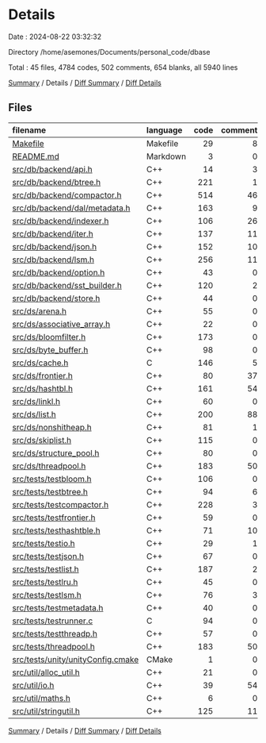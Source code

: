 # Details

Date : 2024-08-22 03:32:32

Directory /home/asemones/Documents/personal_code/dbase

Total : 45 files,  4784 codes, 502 comments, 654 blanks, all 5940 lines

[Summary](results.md) / Details / [Diff Summary](diff.md) / [Diff Details](diff-details.md)

## Files
| filename | language | code | comment | blank | total |
| :--- | :--- | ---: | ---: | ---: | ---: |
| [Makefile](/Makefile) | Makefile | 29 | 8 | 10 | 47 |
| [README.md](/README.md) | Markdown | 3 | 0 | 1 | 4 |
| [src/db/backend/api.h](/src/db/backend/api.h) | C++ | 14 | 3 | 4 | 21 |
| [src/db/backend/btree.h](/src/db/backend/btree.h) | C++ | 221 | 1 | 34 | 256 |
| [src/db/backend/compactor.h](/src/db/backend/compactor.h) | C++ | 514 | 46 | 55 | 615 |
| [src/db/backend/dal/metadata.h](/src/db/backend/dal/metadata.h) | C++ | 163 | 9 | 16 | 188 |
| [src/db/backend/indexer.h](/src/db/backend/indexer.h) | C++ | 106 | 26 | 10 | 142 |
| [src/db/backend/iter.h](/src/db/backend/iter.h) | C++ | 137 | 11 | 17 | 165 |
| [src/db/backend/json.h](/src/db/backend/json.h) | C++ | 152 | 10 | 12 | 174 |
| [src/db/backend/lsm.h](/src/db/backend/lsm.h) | C++ | 256 | 11 | 31 | 298 |
| [src/db/backend/option.h](/src/db/backend/option.h) | C++ | 43 | 0 | 6 | 49 |
| [src/db/backend/sst_builder.h](/src/db/backend/sst_builder.h) | C++ | 120 | 2 | 12 | 134 |
| [src/db/backend/store.h](/src/db/backend/store.h) | C++ | 44 | 0 | 3 | 47 |
| [src/ds/arena.h](/src/ds/arena.h) | C++ | 55 | 0 | 10 | 65 |
| [src/ds/associative_array.h](/src/ds/associative_array.h) | C++ | 22 | 0 | 4 | 26 |
| [src/ds/bloomfilter.h](/src/ds/bloomfilter.h) | C++ | 173 | 0 | 14 | 187 |
| [src/ds/byte_buffer.h](/src/ds/byte_buffer.h) | C++ | 98 | 0 | 7 | 105 |
| [src/ds/cache.h](/src/ds/cache.h) | C | 146 | 5 | 26 | 177 |
| [src/ds/frontier.h](/src/ds/frontier.h) | C++ | 80 | 37 | 23 | 140 |
| [src/ds/hashtbl.h](/src/ds/hashtbl.h) | C++ | 161 | 54 | 20 | 235 |
| [src/ds/linkl.h](/src/ds/linkl.h) | C++ | 60 | 0 | 6 | 66 |
| [src/ds/list.h](/src/ds/list.h) | C++ | 200 | 88 | 21 | 309 |
| [src/ds/nonshitheap.h](/src/ds/nonshitheap.h) | C++ | 81 | 1 | 14 | 96 |
| [src/ds/skiplist.h](/src/ds/skiplist.h) | C++ | 115 | 0 | 14 | 129 |
| [src/ds/structure_pool.h](/src/ds/structure_pool.h) | C++ | 80 | 0 | 3 | 83 |
| [src/ds/threadpool.h](/src/ds/threadpool.h) | C++ | 183 | 50 | 28 | 261 |
| [src/tests/testbloom.h](/src/tests/testbloom.h) | C++ | 106 | 0 | 21 | 127 |
| [src/tests/testbtree.h](/src/tests/testbtree.h) | C++ | 94 | 6 | 18 | 118 |
| [src/tests/testcompactor.h](/src/tests/testcompactor.h) | C++ | 228 | 3 | 26 | 257 |
| [src/tests/testfrontier.h](/src/tests/testfrontier.h) | C++ | 59 | 0 | 18 | 77 |
| [src/tests/testhashtble.h](/src/tests/testhashtble.h) | C++ | 71 | 10 | 27 | 108 |
| [src/tests/testio.h](/src/tests/testio.h) | C++ | 29 | 1 | 6 | 36 |
| [src/tests/testjson.h](/src/tests/testjson.h) | C++ | 67 | 0 | 14 | 81 |
| [src/tests/testlist.h](/src/tests/testlist.h) | C++ | 187 | 2 | 20 | 209 |
| [src/tests/testlru.h](/src/tests/testlru.h) | C++ | 45 | 0 | 5 | 50 |
| [src/tests/testlsm.h](/src/tests/testlsm.h) | C++ | 76 | 3 | 9 | 88 |
| [src/tests/testmetadata.h](/src/tests/testmetadata.h) | C++ | 40 | 0 | 11 | 51 |
| [src/tests/testrunner.c](/src/tests/testrunner.c) | C | 94 | 0 | 7 | 101 |
| [src/tests/testthreadp.h](/src/tests/testthreadp.h) | C++ | 57 | 0 | 10 | 67 |
| [src/tests/threadpool.h](/src/tests/threadpool.h) | C++ | 183 | 50 | 28 | 261 |
| [src/tests/unity/unityConfig.cmake](/src/tests/unity/unityConfig.cmake) | CMake | 1 | 0 | 0 | 1 |
| [src/util/alloc_util.h](/src/util/alloc_util.h) | C++ | 21 | 0 | 4 | 25 |
| [src/util/io.h](/src/util/io.h) | C++ | 39 | 54 | 4 | 97 |
| [src/util/maths.h](/src/util/maths.h) | C++ | 6 | 0 | 4 | 10 |
| [src/util/stringutil.h](/src/util/stringutil.h) | C++ | 125 | 11 | 21 | 157 |

[Summary](results.md) / Details / [Diff Summary](diff.md) / [Diff Details](diff-details.md)